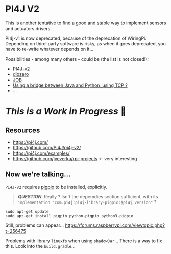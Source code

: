 # PI4J V2
This is another tentative to find a good and stable way to implement sensors and actuators drivers.

PI4j-v1 is now deprecated, because of the deprecation of WiringPi.  
Depending on third-party software is risky, as when it goes deprecated, you have to re-write whatever depends on it...

Possibilities - among many others - could be (the list is not closed!):
- [PI4J-v2](https://github.com/Pi4J/pi4j-v2/)
- [diozero](https://github.com/mattjlewis/diozero)
- [JOB](https://github.com/OlivierLD/JOB)
- [Using a bridge between Java and Python, using TCP ?](../java-python/README.md)
- ...

# _This is a Work in Progress_ 🚧

## Resources
- <https://pi4j.com/>
- <https://github.com/Pi4J/pi4j-v2/>
- <https://pi4j.com/examples/>
- <https://github.com/jveverka/rpi-projects> <- very interesting

## Now we're talking...
`PI4J-v2` requires [pigpio](http://abyz.me.uk/rpi/pigpio/index.html) to be installed, explicitly. 
> _**QUESTION**_: Really ?
> Isn't the depemdies section sufficient, with its `implementation "com.pi4j:pi4j-library-pigpio:$pi4j_version"` ?
```
sudo apt-get update
sudo apt-get install pigpio python-pigpio python3-pigpio
```
Still, problems can appear... <https://forums.raspberrypi.com/viewtopic.php?t=256475>

Problems with library `linuxfs` when using `shadowJar`... There is a way to fix this.
Look into the `build.gradle`...

